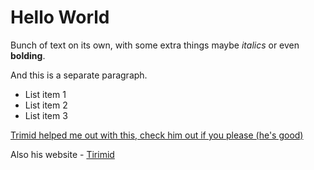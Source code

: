 # Hello World

Bunch of text on its own, with some
extra things maybe *italics* or even
**bolding**.

And this is a separate paragraph.

* List item 1
* List item 2
* List item 3

[Tirimid]: https://tirimid.net/

[Trimid helped me out with this, check him out if you please (he's good)](https://github.com/tirimid)

Also his website - [Tirimid]